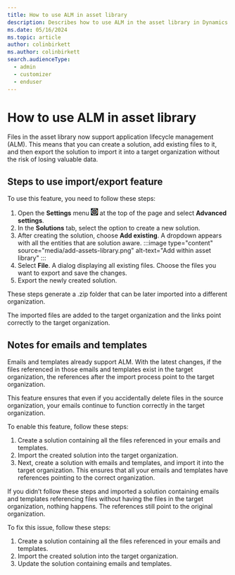 ```yaml
---
title: How to use ALM in asset library
description: Describes how to use ALM in the asset library in Dynamics 365 Customer Insights - Journeys.
ms.date: 05/16/2024
ms.topic: article
author: colinbirkett
ms.author: colinbirkett
search.audienceType: 
  - admin
  - customizer
  - enduser
---
```


# How to use ALM in asset library

Files in the asset library now support application lifecycle management (ALM). This means that you can create a solution, add existing files to it, and then export the solution to import it into a target organization without the risk of losing valuable data.

## Steps to use import/export feature

To use this feature, you need to follow these steps:

1. Open the **Settings** menu ![The Settings menu icon.](media/settings-icon.png "The Settings menu icon") at the top of the page and select **Advanced settings**.
1. In the **Solutions** tab, select the option to create a new solution.
1. After creating the solution, choose **Add existing**. A dropdown appears with all the entities that are solution aware.
    :::image type="content" source="media/add-assets-library.png" alt-text="Add within asset library" :::
1. Select **File**. A dialog displaying all existing files. Choose the files you want to export and save the changes.
1. Export the newly created solution.

These steps generate a .zip folder that can be later imported into a different organization.

The imported files are added to the target organization and the links point correctly to the target organization.

## Notes for emails and templates

Emails and templates already support ALM. With the latest changes, if the files referenced in those emails and templates exist in the target organization, the references after the import process point to the target organization.

This feature ensures that even if you accidentally delete files in the source organization, your emails continue to function correctly in the target organization.

To enable this feature, follow these steps:

1. Create a solution containing all the files referenced in your emails and templates.
1. Import the created solution into the target organization.
1. Next, create a solution with emails and templates, and import it into the target organization. This ensures that all your emails and templates have references pointing to the correct organization.

If you didn’t follow these steps and imported a solution containing emails and templates referencing files without having the files in the target organization, nothing happens. The references still point to the original organization.

To fix this issue, follow these steps:

1. Create a solution containing all the files referenced in your emails and templates.
1. Import the created solution into the target organization.
1. Update the solution containing emails and templates.
